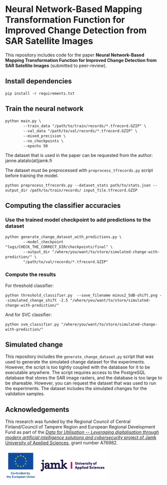 # Neural Network-Based Mapping Transformation Function for Improved Change Detection from SAR Satellite Images

This repository includes code for the paper **Neural Network-Based Mapping Transformation Function for Improved Change Detection from SAR Satellite Images** (submitted to peer-review).

## Install dependencies

```
pip install -r requirements.txt
```

## Train the neural network

```
python main.py \
        --train_data "/path/to/train/records/*.tfrecord.GZIP" \
        --val_data "/path/to/val/records/*.tfrecord.GZIP" \
        --mixed_precision \
        --no_checkpoints \
        --epochs 50
```

The dataset that is used in the paper can be requested from the author: janne.alatalo(at)jamk.fi


The dataset must be preprocessed with `preprocess_tfrecords.py` script before training the model.

```
python preprocess_tfrecords.py --dataset_stats path/to/stats.json --output_dir /path/to/train/records/ input_file.tfrecord.GZIP
```

## Computing the classifier accuracies

### Use the trained model checkpoint to add predictions to the dataset

```
python generate_change_dataset_with_predictions.py \
        --model_checkpoint "logs/CHECK_THE_CORRECT_DIR/checkpoints/final" \
        --output_dir "/where/you/want/to/store/simulated-change-with-prediction/" \
        "/path/to/val/records/*.tfrecord.GZIP"
```

### Compute the results

For threshold classifier:

```
python threshold_classifier.py  --save_filename minus2_5dB-shift.png --simulated_change_shift -2.5 "/where/you/want/to/store/simulated-change-with-prediction/"
```

And for SVC classifier:

```
python svm_classifier.py "/where/you/want/to/store/simulated-change-with-prediction/"
```

## Simulated change

This repository includes the `generate_change_dataset.py` script that was used
to generate the simulated change dataset for the experiments. However, the
script is too tightly coupled with the database for it to be executable
anywhere. The script requires access to the PostgreSQL database that stores the
SAR image rasters, and the database is too large to be shareable. However, you
can request the dataset that was used to run the experiments. The dataset
includes the simulated changes for the validation samples.

## Acknowledgements

This research was funded by the Regional Council of Central Finland/Council of
Tampere Region and European Regional Development Fund as part of the
[*Data for Utilisation -- Leveraging digitalisation through modern artificial intelligence solutions and cybersecurity* project of Jamk University of Applied Sciences](https://www.jamk.fi/fi/tutkimus-ja-kehitys/tki-projektit/tieto-tuottamaan-digitalisaation-hyodyntaminen-modernien-tekoalyratkaisujen-ja-kyberturvallisuuden),
grant number A76982.

<p>
  <img src="figs/eu-logo.png" height="100" title="Co-funded by the European Union">
  <img src="figs/jamk.png" height="100" title="Jamk University of Applied Sciences">
</p>
